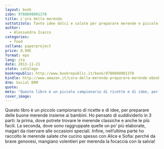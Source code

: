 ```yaml
---
layout: book
isbn: 9788898001378
title: L'ora della merenda
sottotitolo: Tante idee dolci e salate per preparare merende e piccole feste insieme ai bambini
author:
  - Alessandra Isacco
categories:
  - food
collana: paperproject
price: 0,99€
format: epu
lang: ita
date: 2013-11-21
state: catalogo
bookrepublic: http://www.bookrepublic.it/book/9788898001378
kindle: http://www.amazon.it/Lora-della-merenda-preparare-merende-ebook/dp/B00GTU6DR4/
drm: Social DRM
quote:
meta: "Questo libro è un piccolo campionario di ricette e di idee, per preparare delle buone merende insieme ai bambini."
cover_image:
---
```


Questo libro è un piccolo campionario di ricette e di idee, per preparare delle buone merende insieme ai bambini. Ho pensato di suddividerlo in 3 parti: la prima, dove potrete trovare le merende classiche e anche le più facili. La seconda, dove sono raggruppate quelle un po’ più elaborate, magari da riservare alle occasioni speciali. Infine, nell’ultima parte ho raccolto le merende salate che cucino spesso con Alice e Sofia: perché da brave genovesi, mangiano volentieri per merenda la focaccia con la salvia!